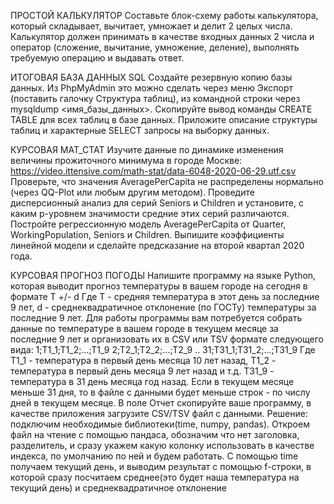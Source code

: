 ПРОСТОЙ КАЛЬКУЛЯТОР
Составьте блок-схему работы калькулятора, который складывает, вычитает, умножает и делит 2 целых числа.
Калькулятор должен принимать в качестве входных данных 2 числа и оператор (сложение, вычитание, умножение, деление), выполнять требуемую операцию и выдавать ответ.

ИТОГОВАЯ БАЗА ДАННЫХ SQL
Создайте резервную копию базы данных. Из PhpMyAdmin это можно сделать через меню Экспорт (поставить галочку Структура таблиц), из командной строки через mysqldump <имя_базы_данных>.
Скопируйте вывод команды CREATE TABLE для всех таблиц в базе данных.
Приложите описание структуры таблиц и характерные SELECT запросы на выборку данных.

КУРСОВАЯ МАТ_СТАТ
Изучите данные по динамике изменения величины прожиточного минимума в городе Москве:
https://video.ittensive.com/math-stat/data-6048-2020-06-29.utf.csv
Проверьте, что значения AveragePerCapita не распределены нормально (через QQ-Plot или любым другим методом).
Проведите дисперсионный анализ для серий Seniors и Children и установите, с каким p-уровнем значимости средние этих серий различаются.
Постройте регрессионную модель AveragePerCapita от Quarter, WorkingPopulation, Seniors и Children. Выпишите коэффициенты линейной модели и сделайте предсказание на второй квартал 2020 года.

КУРСОВАЯ ПРОГНОЗ ПОГОДЫ
Напишите программу на языке Python, которая выводит прогноз температуры в вашем городе на сегодня в формате
T +/- d
Где T - средняя температура в этот день за последние 9 лет, d - среднеквадратичное отклонение (по ГОСТу) температуры за последние 9 лет.
Для работы программы вам потребуется собрать данные по температуре в вашем городе в текущем месяце за последние 9 лет и организовать их в CSV или TSV формате следующего вида:
1;T1_1;T1_2;...;T1_9
2;T2_1;T2_2;...;T2_9
..
31;T31_1;T31_2;...;T31_9
Где T1_1 - температура в первый день месяца 10 лет назад, T1_2 - температура в первый день месяца 9 лет назад и т.д. T31_9 - температура в 31 день месяца год назад. Если в текущем месяце меньше 31 дня, то в файле с данными будет меньше строк - по числу дней в текущем месяце.
В поле Отчет скопируйте ваше программу, в качестве приложения загрузите CSV/TSV файл с данными.
Решение: подключим необходимые библиотеки(time, numpy, pandas). Откроем файл на чтение с помощью пандаса, обозначим что нет заголовка, разделитель, и сразу укажем какую колонку использовать в качестве индекса, по умолчанию по ней и будем работать. С помощью time получаем текущий день, и выводим результат с помощью f-строки, в которой сразу посчитаем среднее(это  будет наша температура на текущий день) и среднеквадратичное отклонение
